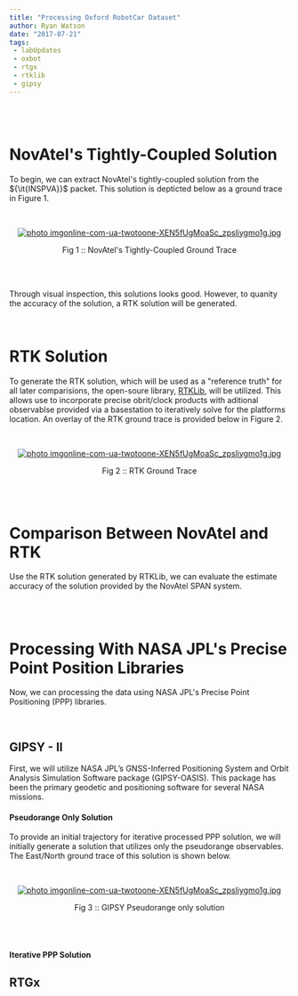 ```yaml
---
title: "Processing Oxford RobotCar Dataset"
author: Ryan Watson
date: "2017-07-21"
tags:
 - labUpdates
 - oxbot
 - rtgx
 - rtklib
 - gipsy 
---
```


<br><br>

# NovAtel's Tightly-Coupled Solution  

To begin, we can extract NovAtel's tightly-coupled solution from the ${\it{INSPVA}}$ packet. This solution is depticted below as a ground trace in Figure 1. 

<br>
<p align="center">
<a href="https://lh3.googleusercontent.com/H2SJH2FfF4p_G-OcQWjUuXfiJ57oyU4hoALsuUbcWg7N0ip_4JmPquxyEfMHitb_5Nsvx58FY460GW1ELttU6uIhYTJyhvz9chugUYyE09935sa3Vb1aA61zYgcHWaCfIZMvXN1Tlav8JtNjW5wWz1m68F1b4NLxkBc1jqbviNE2KlnO7Gp9T5LmFxeu5_ujcvRI3mUHpfl2B45QIA98vPQ9rIbkviOuFgoiwDa-Sw-Li-T534uX8lC8zssUkxCh_Ifgk9zJmfxdlyN5dVGpHlgdtAPajFs1GEpzww2KNAVc0DVTZRQIWHs4rjzcaYRDER-ZuIjKopQ5xaxTWYUZojIq0kHxS855mihFS1sTYy93ibiVQoVyB1OjMmBJQ5PQb3qO3MCvkBvaYdjqO5etzT80PNjM67LiS-uaXoXUFwRB9FCZ6vlP_aSvpHe2b-BImNzn6aX7R4ukuEKn1ySUOig6Nq8rV6GQsLv5Kz3gS_Ivjbn5GEcbd0h9YxBd6rh0jrtef_JavI2PXeH0fLM70t5mDBx3VxLVkMhdKutO0nylNjamHyF_LNnq1O8Oy5qGIox2T22uXAvjHdOkmQZQnM2fphn-8v6UqI1O_pyPQTadfvx_OrhQWk1R=w1280-h751-no" target="_blank"><img src="https://lh3.googleusercontent.com/H2SJH2FfF4p_G-OcQWjUuXfiJ57oyU4hoALsuUbcWg7N0ip_4JmPquxyEfMHitb_5Nsvx58FY460GW1ELttU6uIhYTJyhvz9chugUYyE09935sa3Vb1aA61zYgcHWaCfIZMvXN1Tlav8JtNjW5wWz1m68F1b4NLxkBc1jqbviNE2KlnO7Gp9T5LmFxeu5_ujcvRI3mUHpfl2B45QIA98vPQ9rIbkviOuFgoiwDa-Sw-Li-T534uX8lC8zssUkxCh_Ifgk9zJmfxdlyN5dVGpHlgdtAPajFs1GEpzww2KNAVc0DVTZRQIWHs4rjzcaYRDER-ZuIjKopQ5xaxTWYUZojIq0kHxS855mihFS1sTYy93ibiVQoVyB1OjMmBJQ5PQb3qO3MCvkBvaYdjqO5etzT80PNjM67LiS-uaXoXUFwRB9FCZ6vlP_aSvpHe2b-BImNzn6aX7R4ukuEKn1ySUOig6Nq8rV6GQsLv5Kz3gS_Ivjbn5GEcbd0h9YxBd6rh0jrtef_JavI2PXeH0fLM70t5mDBx3VxLVkMhdKutO0nylNjamHyF_LNnq1O8Oy5qGIox2T22uXAvjHdOkmQZQnM2fphn-8v6UqI1O_pyPQTadfvx_OrhQWk1R=w1280-h751-no" border="0" alt=" photo imgonline-com-ua-twotoone-XEN5fUgMoaSc_zpsliygmo1g.jpg"/></a>
</p>
<p align="center">
Fig 1 :: NovAtel's Tightly-Coupled Ground Trace   
</p>
<br><br>

Through visual inspection, this solutions looks good. However, to quanity the accuracy of the solution, a RTK solution will be generated. 

<br>

# RTK Solution 

To generate the RTK solution, which will be used as a "reference truth" for all later comparisions, the open-soure library, [RTKLib](http://www.rtklib.com/), will be utilized. This allows use to incorporate precise obrit/clock products with aditional observablse provided via a basestation to iteratively solve for the platforms location. An overlay of the RTK ground trace is provided below in Figure 2.

<br>
<p align="center">
<a href="https://lh3.googleusercontent.com/LKrowhz9Dn8CRPLNnUzLfkCNDNkLKouhLG55obTSBjIuP4xTTbjaIBjZF_VVwgsJ0CQTHfUD5uSldhrnBeHqOFPrFH2IuCB9OwZu2tkz2kxBRXt9F-JGT53qPExA1I3aBBlkGPbq8aybsggywh7yuJq2ax3ISQyCBBtmSlIaHtIiaxk69nz_2M11ffKX7npPtpE9uUpxHVp5gUBjSwL_yr2Fu41PclHSmf0MqxQKFZpKAGol5dcxhVyal3ecW9WfQAcN6W8oOzI310kERcTekZ2V_byPlA7sW1Uls1fiQyR0wZfApq-DQlxTRbuzQ6v30DasQdQAExXW1BqtfG1eq6ZbrrwLRG0FY83gY6Ov-6AfvW0mb4V0q3wUv2o9JE4mCJsiRcG1JnkcNGJWH4p9xebPJ1tkNc-QmRmprUiBlqsnF1OS5xxWDK3L916uGv7MZPbHBw5_DOSmvvCHHvMioNpnl5Sit_1kCx_iJB_RM9n5dh7Ua2gfXSK5IubtsY3ViNJBhxD81nWh4y56lD6S-6zDQ6h30rrJ63QEFLqbx7vPBT3NG1FcjP-HW-yJcB38KkDgL6KA3GU-WRUTtrqCNfH9Db2KZTc8ESc0nqzCqPpwhM71KbdTjSzqCisCSDE4HZXzRSvnrrbTuRnqQyycY5lIG6oKz6Plc7tRuX2HEzHCwQ=w1280-h751-no" target="_blank"><img src="https://lh3.googleusercontent.com/LKrowhz9Dn8CRPLNnUzLfkCNDNkLKouhLG55obTSBjIuP4xTTbjaIBjZF_VVwgsJ0CQTHfUD5uSldhrnBeHqOFPrFH2IuCB9OwZu2tkz2kxBRXt9F-JGT53qPExA1I3aBBlkGPbq8aybsggywh7yuJq2ax3ISQyCBBtmSlIaHtIiaxk69nz_2M11ffKX7npPtpE9uUpxHVp5gUBjSwL_yr2Fu41PclHSmf0MqxQKFZpKAGol5dcxhVyal3ecW9WfQAcN6W8oOzI310kERcTekZ2V_byPlA7sW1Uls1fiQyR0wZfApq-DQlxTRbuzQ6v30DasQdQAExXW1BqtfG1eq6ZbrrwLRG0FY83gY6Ov-6AfvW0mb4V0q3wUv2o9JE4mCJsiRcG1JnkcNGJWH4p9xebPJ1tkNc-QmRmprUiBlqsnF1OS5xxWDK3L916uGv7MZPbHBw5_DOSmvvCHHvMioNpnl5Sit_1kCx_iJB_RM9n5dh7Ua2gfXSK5IubtsY3ViNJBhxD81nWh4y56lD6S-6zDQ6h30rrJ63QEFLqbx7vPBT3NG1FcjP-HW-yJcB38KkDgL6KA3GU-WRUTtrqCNfH9Db2KZTc8ESc0nqzCqPpwhM71KbdTjSzqCisCSDE4HZXzRSvnrrbTuRnqQyycY5lIG6oKz6Plc7tRuX2HEzHCwQ=w1280-h751-no" border="0" alt=" photo imgonline-com-ua-twotoone-XEN5fUgMoaSc_zpsliygmo1g.jpg"/></a>
</p>
<p align="center">
Fig 2 :: RTK Ground Trace   
</p>
<br><br>


# Comparison Between NovAtel and RTK

Use the RTK solution generated by RTKLib, we can evaluate the estimate accuracy of the solution provided by the NovAtel SPAN system.

<br><br> 

# Processing With NASA JPL's Precise Point Position Libraries

Now, we can processing the data using NASA JPL's Precise Point Positioning (PPP) libraries.

<br>

## GIPSY - II

First, we will utilize NASA JPL’s GNSS-Inferred Positioning System and Orbit Analysis Simulation Software package (GIPSY-OASIS). This package has been the primary geodetic and positioning software for several NASA missions. 

#### Pseudorange Only Solution 

To provide an initial trajectory for iterative processed PPP solution, we will initially generate a solution that utilizes only the pseudorange observables. The East/North ground trace of this solution is shown below. 


<br>
<p align="center">
<a href="https://lh3.googleusercontent.com/RnrXXZydRZpoBmlWp0ZQ02W6iT8XLYvGy2WGOv6mO-4M0FWfom-WY1n5OltpJ94eMcIMyImN7rlqEbi731IPDizCyDmce8reLkJNq5gBvTs0RiAO95pdqSMXvTy02citypu9VH23lARx6PbD9rIMbZcAx9G1tB8nr1WSx7VZVkBN95BCWIc-nsxHYeeoGVz3zzqunyd_BnlSU1q5A9acZj2Unv80M0pG4KALUIxDcP8iS-hNIiWvrA0jMiBPnLlhGrgrIBfOxTBYV0WmL_Uei2duotyrsQRa3Q2jLtwi6nUxo98FxFxtzWq3OYkXEz7mj1Tenu5pp2Vl8Wg865Z-DsMux_fGFAZ7lutbF7MSw6HEyAgJB4RuiMytqkNLoYpV3tqn1fe64flaET_0ChCGm3oiS7sKHfN-bn6MwBCADUqWzuXBscsxsM4aPcGFUZ0JhVztuS1SK-VOniJmLuFTM_YeJLGtC6tXExFeP88NvJfMXYFMqoAS25J34iGl5M4UqY-YCo1Av9NeoU2vxZGQVNvehK0J9FIYp_B9C8kHRVXOsPX-3K3UnP9-w88FbeElRTnVjJDALv7Oyb7hLFgSkR_3urYtAhVzDy1BVYMvC3DPjXGdV-JRi21D=w720-h504-no" target="_blank"><img src="https://lh3.googleusercontent.com/RnrXXZydRZpoBmlWp0ZQ02W6iT8XLYvGy2WGOv6mO-4M0FWfom-WY1n5OltpJ94eMcIMyImN7rlqEbi731IPDizCyDmce8reLkJNq5gBvTs0RiAO95pdqSMXvTy02citypu9VH23lARx6PbD9rIMbZcAx9G1tB8nr1WSx7VZVkBN95BCWIc-nsxHYeeoGVz3zzqunyd_BnlSU1q5A9acZj2Unv80M0pG4KALUIxDcP8iS-hNIiWvrA0jMiBPnLlhGrgrIBfOxTBYV0WmL_Uei2duotyrsQRa3Q2jLtwi6nUxo98FxFxtzWq3OYkXEz7mj1Tenu5pp2Vl8Wg865Z-DsMux_fGFAZ7lutbF7MSw6HEyAgJB4RuiMytqkNLoYpV3tqn1fe64flaET_0ChCGm3oiS7sKHfN-bn6MwBCADUqWzuXBscsxsM4aPcGFUZ0JhVztuS1SK-VOniJmLuFTM_YeJLGtC6tXExFeP88NvJfMXYFMqoAS25J34iGl5M4UqY-YCo1Av9NeoU2vxZGQVNvehK0J9FIYp_B9C8kHRVXOsPX-3K3UnP9-w88FbeElRTnVjJDALv7Oyb7hLFgSkR_3urYtAhVzDy1BVYMvC3DPjXGdV-JRi21D=w720-h504-no" border="0" alt=" photo imgonline-com-ua-twotoone-XEN5fUgMoaSc_zpsliygmo1g.jpg"/></a>
</p>
<p align="center">
Fig 3 :: GIPSY Pseudorange only solution   
</p>
<br><br>

#### Iterative PPP Solution 

## RTGx

